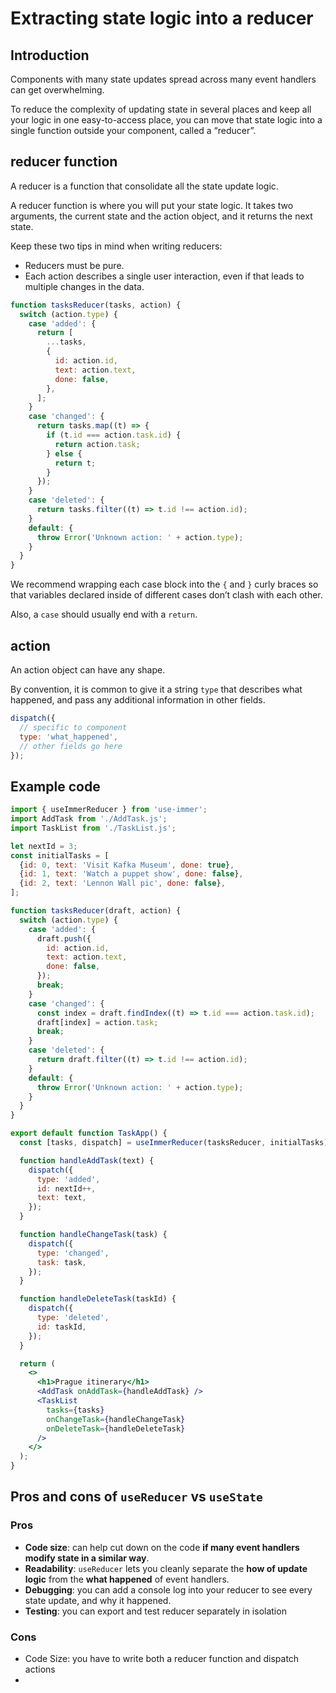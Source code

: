 # Extracting state logic into a reducer 

## Introduction

Components with many state updates spread across many event handlers can get overwhelming.

To reduce the complexity of updating state in several places and keep all your logic in one easy-to-access place, you can move that state logic into a single function outside your component, called a “reducer”.


## reducer function 

A reducer is a function that consolidate all the state update logic.

A reducer function is where you will put your state logic. It takes two arguments, the current state and the action object, and it returns the next state.

Keep these two tips in mind when writing reducers:
- Reducers must be pure. 
- Each action describes a single user interaction, even if that leads to multiple changes in the data.

```js
function tasksReducer(tasks, action) {
  switch (action.type) {
    case 'added': {
      return [
        ...tasks,
        {
          id: action.id,
          text: action.text,
          done: false,
        },
      ];
    }
    case 'changed': {
      return tasks.map((t) => {
        if (t.id === action.task.id) {
          return action.task;
        } else {
          return t;
        }
      });
    }
    case 'deleted': {
      return tasks.filter((t) => t.id !== action.id);
    }
    default: {
      throw Error('Unknown action: ' + action.type);
    }
  }
}
```

We recommend wrapping each case block into the `{` and `}` curly braces so that variables declared inside of different cases don’t clash with each other.

Also, a `case` should usually end with a `return`.


## action

An action object can have any shape.

By convention, it is common to give it a string `type` that describes what happened, and pass any additional information in other fields.

```js
dispatch({
  // specific to component
  type: 'what_happened',
  // other fields go here
});
```


## Example code

```jsx
import { useImmerReducer } from 'use-immer';
import AddTask from './AddTask.js';
import TaskList from './TaskList.js';

let nextId = 3;
const initialTasks = [
  {id: 0, text: 'Visit Kafka Museum', done: true},
  {id: 1, text: 'Watch a puppet show', done: false},
  {id: 2, text: 'Lennon Wall pic', done: false},
];

function tasksReducer(draft, action) {
  switch (action.type) {
    case 'added': {
      draft.push({
        id: action.id,
        text: action.text,
        done: false,
      });
      break;
    }
    case 'changed': {
      const index = draft.findIndex((t) => t.id === action.task.id);
      draft[index] = action.task;
      break;
    }
    case 'deleted': {
      return draft.filter((t) => t.id !== action.id);
    }
    default: {
      throw Error('Unknown action: ' + action.type);
    }
  }
}

export default function TaskApp() {
  const [tasks, dispatch] = useImmerReducer(tasksReducer, initialTasks);

  function handleAddTask(text) {
    dispatch({
      type: 'added',
      id: nextId++,
      text: text,
    });
  }

  function handleChangeTask(task) {
    dispatch({
      type: 'changed',
      task: task,
    });
  }

  function handleDeleteTask(taskId) {
    dispatch({
      type: 'deleted',
      id: taskId,
    });
  }

  return (
    <>
      <h1>Prague itinerary</h1>
      <AddTask onAddTask={handleAddTask} />
      <TaskList
        tasks={tasks}
        onChangeTask={handleChangeTask}
        onDeleteTask={handleDeleteTask}
      />
    </>
  );
}
```


## Pros and cons of `useReducer` vs `useState`

### Pros

- **Code size**: can help cut down on the code **if many event handlers modify state in a similar way**.
- **Readability**: `useReducer` lets you cleanly separate the **how of update logic** from the **what happened** of event handlers.
- **Debugging**: you can add a console log into your reducer to see every state update, and why it happened.
- **Testing**: you can export and test reducer separately in isolation

### Cons

- Code Size: you have to write both a reducer function and dispatch actions
- 